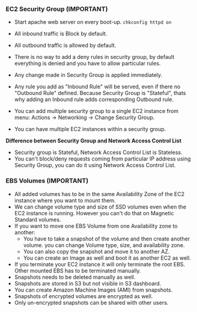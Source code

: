 ### EC2 Security Group (IMPORTANT) ###
- Start apache web server on every boot-up.
    `chkconfig httpd on`

- All inbound traffic is Block by default.
- All outbound traffic is allowed by default.
- There is no way to add a deny rules in security group, by default everything is denied and you have to allow particular rules.
- Any change made in Security Group is applied immediately.
- Any rule you add as "Inbound Rule" will be served, even if there no "Outbound Rule" defined. Because Security Group is "Stateful", thats why adding an Inbound rule adds corresponding Outbound rule.
- You can add multiple security group to a single EC2 instance from menu: Actions -> Networking -> Change Security Group.
- You can have multiple EC2 instances within a security group.

**Difference between Security Group and Network Access Control List**
- Security group is Stateful, Network Access Control List is Stateless.
- You can't block/deny requests coming from particular IP address using Security Group, you can do it using Network Access Control List.


### EBS Volumes (IMPORTANT) ###
- All added volumes has to be in the same Availability Zone of the EC2 instance where you want to mount them.
- We can change volume type and size of SSD volumes even when the EC2 instance is running. However you can't do that on Magnetic Standard volumes.
- If you want to move one EBS Volume from one Availability zone to another:
    - You have to take a snapshot of the volume and then create another volume. you can change Volume type, size, and availability zone.
    - You can also copy the snapshot and move it to another AZ.
    - You can create an Image as well and boot it as another EC2 as well.
- If you terminate your EC2 instance it will only terminate the root EBS. Other mounted EBS has to be terminated manually.
- Snapshots needs to be deleted manually as well.
- Snapshots are stored in S3 but not visible in S3 dashboard.
- You can create Amazon Machine Images (AMI) from snapshots.
- Snapshots of encrypted volumes are encrypted as well.
- Only un-encrypted snapshots can be shared with other users.
